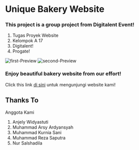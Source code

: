 # Unique Bakery Website
### This project is a group project from Digitalent Event!
1. Tugas Proyek Website 
2. Kelompok A 17
3. Digitalent!
4. Progate!

![first-Preview](https://github.com/MuhammadKurniaSani-me/unique_bakery.github.io/blob/f63834b02fa442bf5433324e49ae01cef6a45dfe/upper-preview.png)
![second-Preview](https://github.com/MuhammadKurniaSani-me/unique_bakery.github.io/blob/f63834b02fa442bf5433324e49ae01cef6a45dfe/second-preview.png)

### Enjoy beautiful bakery website from our effort!
Click this link [di sini](https://muhammadkurniasani-me.github.io/unique_bakery.github.io/)
untuk mengunjungi website kami!

## Thanks To 
Anggota Kami
1. Anjely Widyastuti
2. Muhammad Arsy Ardyansyah
3. Muhammad Kurnia Sani
4. Muhammad Reza Saputra
5. Nur Salshadila
